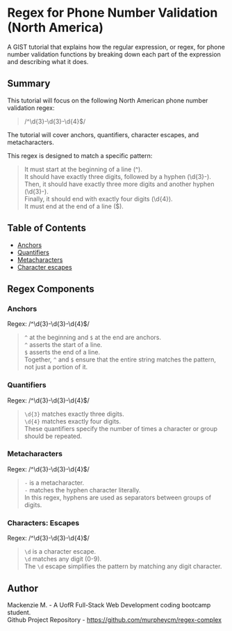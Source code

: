 # Regex for Phone Number Validation (North America)

A GIST tutorial that explains how the regular expression, or regex, for phone number validation functions by breaking down each part of the expression and describing what it does. 

## Summary

This tutorial will focus on the following North American phone number validation regex:
>
> /^\d{3}-\d{3}-\d{4}$/
>
The tutorial will cover anchors, quantifiers, character escapes, and metacharacters.

This regex is designed to match a specific pattern:

> It must start at the beginning of a line (^).<br>
> It should have exactly three digits, followed by a hyphen (\d{3}-).<br>
> Then, it should have exactly three more digits and another hyphen (\d{3}-).<br>
> Finally, it should end with exactly four digits (\d{4}).<br>
> It must end at the end of a line ($).<br>

## Table of Contents

- [Anchors](#anchors)
- [Quantifiers](#quantifiers)
- [Metacharacters](#metacharacters)
- [Character escapes](#characters)


## Regex Components

### Anchors
Regex: /^\d{3}-\d{3}-\d{4}$/
> `^` at the beginning and `$` at the end are anchors.<br>
> `^` asserts the start of a line.<br>
`$` asserts the end of a line.<br>
Together, `^` and `$` ensure that the entire string matches the pattern, not just a portion of it.

### Quantifiers
Regex: /^\d{3}-\d{3}-\d{4}$/
> `\d{3}` matches exactly three digits. <br>
> `\d{4}` matches exactly four digits. <br>
> These quantifiers specify the number of times a character or group should be repeated.

### Metacharacters
Regex: /^\d{3}-\d{3}-\d{4}$/
> `-` is a metacharacter. <br>
> `-` matches the hyphen character literally. <br>
In this regex, hyphens are used as separators between groups of digits.

### Characters: Escapes
Regex: /^\d{3}-\d{3}-\d{4}$/
> `\d` is a character escape. <br>
> `\d` matches any digit (0-9). <br>
The `\d` escape simplifies the pattern by matching any digit character.




## Author

Mackenzie M. - A UofR Full-Stack Web Development coding bootcamp student. <br>
Github Project Repository - https://github.com/murpheycm/regex-complex
